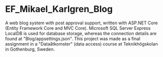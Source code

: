 # EF_Mikael_Karlgren_Blog
A web blog system with post approval support, written with ASP.NET Core (Entity Framework Core and MVC Core). Microsoft SQL Server Express LocalDB is used for database storage, whereas the connection details are found at "Blog/appsettings.json". This project was made as a final assignment in a "Dataåtkomster" (data access) course at Teknikhögskolan in Gothenburg, Sweden.
